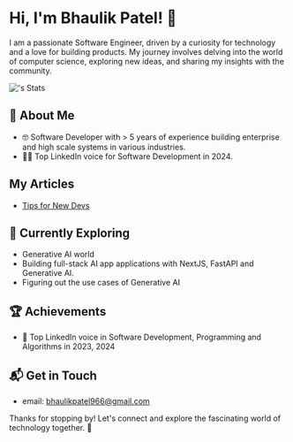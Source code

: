# Hi, I'm Bhaulik Patel! 👋

I am a passionate Software Engineer, driven by a curiosity for technology and a love for building products. My journey involves delving into the world of computer science, exploring new ideas, and sharing my insights with the community.

![<bhaulik>'s Stats](https://github-readme-stats.vercel.app/api?username=bhaulik&theme=vue-dark&show_icons=true&hide_border=true&count_private=true)

## 🚀 About Me

- 🤓 Software Developer with > 5 years of experience building enterprise and high scale systems in various industries.
- 🧑‍💻 Top LinkedIn voice for Software Development in 2024.

## My Articles
- [Tips for New Devs]([https://www.freecodecamp.org/news/javascript-engine-and-runtime-explained/](https://qr.ae/psbkZy))

## 🌱 Currently Exploring

  - Generative AI world
  - Building full-stack AI app applications with NextJS, FastAPI and Generative AI.
  - Figuring out the use cases of Generative AI

 ## 🏆 Achievements

- 🌟 Top LinkedIn voice in Software Development, Programming and Algorithms in 2023, 2024 

## 📬 Get in Touch

- email: bhaulikpatel966@gmail.com

Thanks for stopping by! Let's connect and explore the fascinating world of technology together. 🚀
